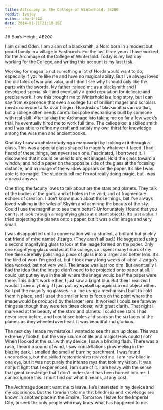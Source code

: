 ```yaml
---
title: Astronomy in the College of Winterhold, 4E200
reddit: 1vsjoy
author: sha-3-512
date: 2014-01-21T21:10:10Z
---
```


29 Sun’s Height, 4E200

I am called Oden. I am a son of a blacksmith, a Nord born in a modest but proud
family in a village in Eastmarch. For the last three years I have worked for the
Archmage of the College of Winterhold. Today is my last day working for the
College, and writing this account is my last task.

Working for mages is not something a lot of Nords would want to do, especially
if you’re like me and have no magical ability. But I’ve always loved the old
tales of war and valor, and I don’t see why I should only like the parts with
the swords. My father trained me as a blacksmith and I developed special skill
and eventually a good reputation for delicate and precise work. How this brought
me to Winterhold is a long story, but I can say from experience that even a
college full of brilliant mages and scholars needs someone to fix door hinges.
Hundreds of blacksmiths can do that, but a college often needs careful bespoke
mechanisms built by someone with real skill. After talking the Archmage into
taking me on for a few week’s trial, he eventually hired me to work full time.
The college got a skilled smith and I was able to refine my craft and satisfy my
own thirst for knowledge among the wise men and ancient books.

One day I saw a scholar studying a manuscript by looking at it through a glass.
This was a special glass shaped to magnify whatever it faced. I had heard of
these things, but never seen one. Fascinated, I borrowed it. I discovered that
it could be used to project images. Hold the glass toward a window, and hold a
paper on the opposite side of the glass at the focusing distance, and an image
of the window appears on the paper. It’s like I was able to do magic! The
students tell me I’m not really doing magic, but I was amazed anyway.

One thing the faculty loves to talk about are the stars and planets. They talk
of the bodies of the gods, and of holes in the void, and of fragmentary echoes
of creation. I don’t know much about those things, but I’ve always loved walking
in the wilds of Skyrim and admiring the beauty of the sky. Could I use the
magnifier to see them better? Unfortunately I found that you can’t just look
through a magnifying glass at distant objects. It’s just a blur. I tried
projecting the planets onto a paper, but it was a dim image and very small.

I was disappointed until a conversation with a student, a brilliant but prickly
cat friend of mine named J’zargo. (They aren’t all bad.) He suggested using a
second magnifying glass to look at the image formed on the paper. Only one
magnifying glass existed at the college, so I spent many hours of my free time
carefully polishing a piece of glass into a larger and better lens. It’s the
kind of work I’m good at, but it took many long weeks of labor. J’zargo’s idea
worked, but not very well. The image was just too dim. But eventually I had the
idea that the image didn’t need to be projected onto paper at all. I could just
put my eye in the air where the image would be if the paper were there. This
didn’t work either, I just saw a bright blur. But then I realized I wouldn’t see
anything if I just put my eyeball up against a real object either. So I put the
magnifying glasses in a line using a mechanism I built to hold them in place,
and I used the smaller lens to focus on the point where the image would be
produced by the larger lens. It worked! I could see faraway things as though
they were ten times closer, with great clarity. That night I marveled at the
beauty of the stars and planets. I could see stars I had never seen before, and
I could see holes and scars on the surfaces of the planets as they wheeled
overhead. It was beautiful and glorious.

The next day I made my mistake. I wanted to see the sun up close. This was
extremely foolish, but the very source of life and magic! How could I not? When
I looked at the sun with my device, I saw a blinding flash. There was a rush, I
heard a sound of wind, I saw constellations pinwheeling in the blazing dark, I
smelled the smell of burning parchment. I was found unconscious, but the skilled
restorationists revived me. I am now blind in one eye, but it was not purely the
intense rays that took my vision. It was *not* just light that I experienced, I
am sure of it. I am heavy with the sense that great knowledge that I don’t
understand has been burned into me. I cannot ignore this. I must find out what
it means, at any cost.

The Archmage doesn’t want me to leave. He’s interested in my device and my
experience. But the librarian told me that blindness and knowledge are known in
another place in the Empire. Tomorrow I leave for the Imperial City, to seek the
only people who may know what has happened to me.
